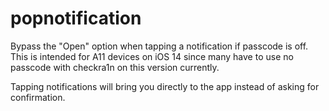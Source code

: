 # popnotification
Bypass the "Open" option when tapping a notification if passcode is off. This is intended for A11 devices on iOS 14 since many have to use no passcode with checkra1n on this version currently.

Tapping notifications will bring you directly to the app instead of asking for confirmation.

